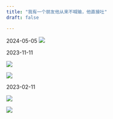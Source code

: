 ```yaml
---
title: "我有一个朋友他从来不喊输，他直接吐"
draft: false

---
```


2024-05-05
![](/img/anpuke1.png)

2023-11-11

![](/img/anpuke2.png)

![](/img/anpuke3.png)

2023-02-11

![](/img/anpuke4.png)

![](/img/anpuke5.png)